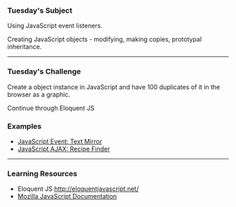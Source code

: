 ### Tuesday's Subject
Using JavaScript event listeners.

Creating JavaScript objects - modifying, making copies, prototypal inheritance.

---

### Tuesday's Challenge
Create a object instance in JavaScript and have 100 duplicates of it in the browser as a graphic.

Continue through Eloquent JS

### Examples

- [JavaScript Event: Text Mirror](http://codepen.io/burntcaramel/pen/YGJXAb)
- [JavaScript AJAX: Recipe Finder](http://codepen.io/burntcaramel/pen/kkAWwG)

---

### Learning Resources

- Eloquent JS http://eloquentjavascript.net/
- [Mozilla JavaScript Documentation](https://developer.mozilla.org/en-US/docs/Web/JavaScript)
